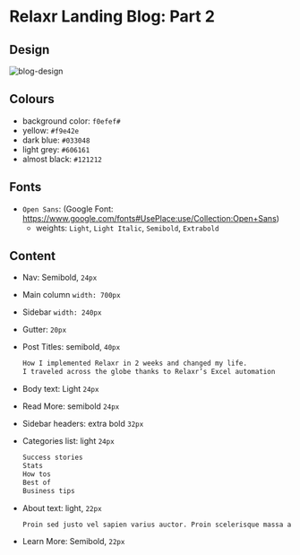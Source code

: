 # Relaxr Landing Blog: Part 2

## Design

![blog-design](./relaxr-blog.jpg)

## Colours

- background color: `f0efef#`
- yellow: `#f9e42e`
- dark blue: `#033048`
- light grey: `#606161`
- almost black: `#121212`

## Fonts

- `Open Sans`: (Google Font: https://www.google.com/fonts#UsePlace:use/Collection:Open+Sans)
  - weights: `Light`, `Light Italic`, `Semibold`, `Extrabold`

## Content

- Nav: Semibold, `24px`

- Main column `width: 700px`
- Sidebar `width: 240px`
- Gutter: `20px`
- Post Titles: semibold, `40px`
  ```txt
  How I implemented Relaxr in 2 weeks and changed my life.
  I traveled across the globe thanks to Relaxr’s Excel automation
  ```
- Body text: Light `24px`
- Read More: semibold `24px`
- Sidebar headers: extra bold `32px`
- Categories list: light `24px`
  ```txt
  Success stories
  Stats
  How tos
  Best of
  Business tips
  ```
- About text: light, `22px`
  ```txt
  Proin sed justo vel sapien varius auctor. Proin scelerisque massa at luctus tincidunt. Fusce porttitor, sapien sed tincidunt fringilla.
  ```
- Learn More: Semibold, `22px`
